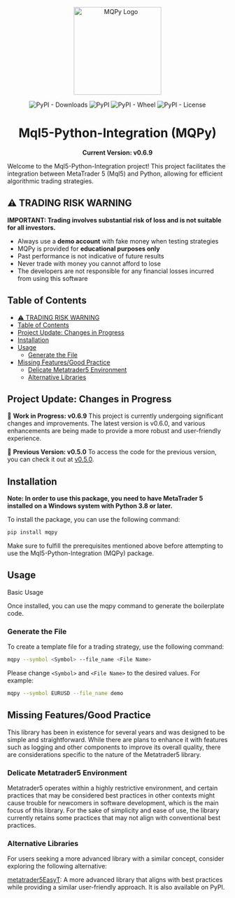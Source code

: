 <p align="center">
    <img src="docs/assets/logo.svg" alt="MQPy Logo" width="200" height="200">
</p>

<p align="center">
    <img src="https://img.shields.io/pypi/dm/mqpy" alt="PyPI - Downloads">
    <img src="https://img.shields.io/pypi/v/mqpy" alt="PyPI">
    <img src="https://img.shields.io/pypi/wheel/mqpy" alt="PyPI - Wheel">
    <img src="https://img.shields.io/pypi/l/mqpy" alt="PyPI - License">
</p>

<h1 align="center">Mql5-Python-Integration (MQPy)</h1>

<p align="center"><strong>Current Version: v0.6.9</strong></p>

Welcome to the Mql5-Python-Integration project! This project facilitates the integration between MetaTrader 5 (Mql5) and Python, allowing for efficient algorithmic trading strategies.

## ⚠️ TRADING RISK WARNING

**IMPORTANT: Trading involves substantial risk of loss and is not suitable for all investors.**

- Always use a **demo account** with fake money when testing strategies
- MQPy is provided for **educational purposes only**
- Past performance is not indicative of future results
- Never trade with money you cannot afford to lose
- The developers are not responsible for any financial losses incurred from using this software

## Table of Contents

- [⚠️ TRADING RISK WARNING](#️-trading-risk-warning)
- [Table of Contents](#table-of-contents)
- [Project Update: Changes in Progress](#project-update-changes-in-progress)
- [Installation](#installation)
- [Usage](#usage)
  - [Generate the File](#generate-the-file)
- [Missing Features/Good Practice](#missing-featuresgood-practice)
  - [Delicate Metatrader5 Environment](#delicate-metatrader5-environment)
  - [Alternative Libraries](#alternative-libraries)

## Project Update: Changes in Progress

🚧 **Work in Progress: v0.6.9**
This project is currently undergoing significant changes and improvements. The latest version is v0.6.0, and various enhancements are being made to provide a more robust and user-friendly experience.

📌 **Previous Version: v0.5.0**
To access the code for the previous version, you can check it out at [v0.5.0](https://github.com/Joaopeuko/Mql5-Python-Integration/releases/tag/v0.5.0).

## Installation

**Note: In order to use this package, you need to have MetaTrader 5 installed on a Windows system with Python 3.8 or later.**

To install the package, you can use the following command:

```bash
pip install mqpy
```

Make sure to fulfill the prerequisites mentioned above before attempting to use the Mql5-Python-Integration (MQPy) package.

## Usage

Basic Usage

Once installed, you can use the mqpy command to generate the boilerplate code.

### Generate the File

To create a template file for a trading strategy, use the following command:

```bash
mqpy --symbol <Symbol> --file_name <File Name>
```

Please change `<Symbol>` and `<File Name>` to the desired values. For example:

```bash
mqpy --symbol EURUSD --file_name demo
```

## Missing Features/Good Practice

This library has been in existence for several years and was designed to be simple and straightforward. While there are plans to enhance it with features such as logging and other components to improve its overall quality, there are considerations specific to the nature of the Metatrader5 library.

### Delicate Metatrader5 Environment

Metatrader5 operates within a highly restrictive environment, and certain practices that may be considered best practices in other contexts might cause trouble for newcomers in software development, which is the main focus of this library. For the sake of simplicity and ease of use, the library currently retains some practices that may not align with conventional best practices.

### Alternative Libraries

For users seeking a more advanced library with a similar concept, consider exploring the following alternative:

[metatrader5EasyT](https://github.com/Joaopeuko/metatrader5EasyT): A more advanced library that aligns with best practices while providing a similar user-friendly approach. It is also available on PyPI.
